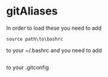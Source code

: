 # gitAliases

In order to load these you need to add
```
source path\to\bashrc
```
to your ~/.bashrc and you need to add
```

```
to your .gitconfig
